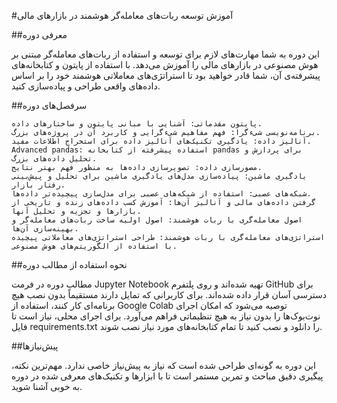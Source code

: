 #آموزش توسعه ربات‌های معامله‌گر هوشمند در بازارهای مالی

##معرفی دوره

این دوره به شما مهارت‌های لازم برای توسعه و استفاده از ربات‌های معامله‌گر مبتنی بر هوش مصنوعی در بازارهای مالی را آموزش می‌دهد. با استفاده از پایتون و کتابخانه‌های پیشرفته‌ی آن، شما قادر خواهید بود تا استراتژی‌های معاملاتی هوشمند خود را بر اساس داده‌های واقعی طراحی و پیاده‌سازی کنید.

##سرفصل‌های دوره

    پایتون مقدماتی: آشنایی با مبانی پایتون و ساختارهای داده.
    برنامه‌نویسی شیءگرا: فهم مفاهیم شیءگرایی و کاربرد آن در پروژه‌های بزرگ.
    آنالیز داده: یادگیری تکنیک‌های آنالیز داده برای استخراج اطلاعات مفید.
    Advanced pandas: استفاده پیشرفته از کتابخانه pandas برای پردازش و تحلیل داده‌های بزرگ.
    مصورسازی داده: تصویرسازی داده‌ها به منظور فهم بهتر نتایج.
    یادگیری ماشین: پیاده‌سازی مدل‌های یادگیری ماشین برای تحلیل و پیش‌بینی رفتار بازار.
    شبکه‌های عصبی: استفاده از شبکه‌های عصبی برای مدل‌سازی پیچیده‌تر داده‌ها.
    گرفتن داده‌های مالی و آنالیز آن‌ها: آموزش کسب داده‌های زنده و تاریخی از بازارها و تجزیه و تحلیل آنها.
    اصول معامله‌گری با ربات هوشمند: اصول اولیه ساخت ربات‌های معامله‌گر و بهینه‌سازی آن‌ها.
    استراتژی‌های معامله‌گری با ربات هوشمند: طراحی استراتژی‌های معاملاتی پیچیده با استفاده از الگوریتم‌های هوش مصنوعی.

##نحوه استفاده از مطالب دوره

مطالب دوره در فرمت Jupyter Notebook تهیه شده‌اند و روی پلتفرم GitHub برای دسترسی آسان قرار داده شده‌اند. برای کاربرانی که تمایل دارند مستقیماً بدون نصب هیچ برنامه‌ای کار کنند، استفاده از Google Colab توصیه می‌شود که امکان اجرای نوت‌بوک‌ها را بدون نیاز به هیچ تنظیماتی فراهم می‌آورد. برای اجرای محلی، نیاز است تا فایل requirements.txt را دانلود و نصب کنید تا تمام کتابخانه‌های مورد نیاز نصب شوند.

##پیش‌نیازها

این دوره به گونه‌ای طراحی شده است که نیاز به پیش‌نیاز خاصی ندارد. مهم‌ترین نکته، پیگیری دقیق مباحث و تمرین مستمر است تا با ابزارها و تکنیک‌های معرفی شده در دوره به خوبی آشنا شوید.